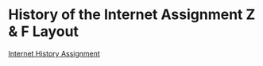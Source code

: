# History of the Internet Assignment Z & F Layout
[Internet History Assignment](http://internethistoryassignment.eastus.azurecontainer.io)